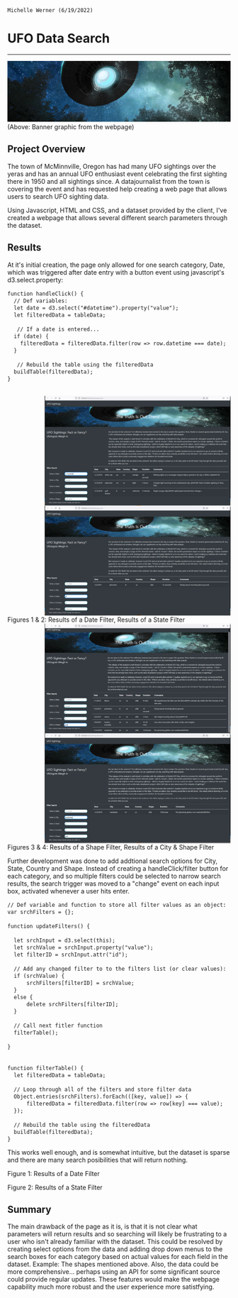 
                                                                                           Michelle Werner (6/19/2022)
# UFO Data Search
---

<!--![alt](resources/___.png)-->
<img src="https://github.com/miwermi/ufos/blob/main/static/images/banner.png" alt ="graphic: UFOs">
(Above: Banner graphic from the webpage)

## Project Overview

The town of McMinnville, Oregon has had many UFO sightings over the yeras and has an annual UFO enthusiast event celebrating the first sighting there in 1950 and all sightings since.  A datajournalist from the town is covering the event and has requested help creating a web page that allows users to search UFO sighting data.

Using Javascript, HTML and CSS, and a dataset provided by the client, I've created a webpage that allows several different search parameters through the dataset.

## Results


At it's initial creation, the page only allowed for one search category, Date, which was triggered after date entry with a button event using javascript's d3.select.property: 

    function handleClick() {
      // Def variables:
      let date = d3.select("#datetime").property("value");
      let filteredData = tableData;

       // If a date is entered...
      if (date) {
        filteredData = filteredData.filter(row => row.datetime === date);
      }

       // Rebuild the table using the filteredData
      buildTable(filteredData);
    }
  
<br clear="all" />  
<img src="https://github.com/miwermi/ufos/blob/main/static/images/datefilter.png" align="right" width="420" height="248" alt ="screenshot: Date Filter">

<img src="https://github.com/miwermi/ufos/blob/main/static/images/statefilter.png" align="right" width="420" height="248" alt ="screenshot: State Filter">
<br clear="all" />
Figures 1 & 2: Results of a Date Filter,  Results of a State Filter

<img src="https://github.com/miwermi/ufos/blob/main/static/images/shapefilter.png" align="right" width="420" height="248" alt ="screenshot: Shape Filter">

<img src="https://github.com/miwermi/ufos/blob/main/static/images/city+shapefilter.png" align="right" width="420" height="248" alt ="screenshot: City & Shape">
<br clear="all" />
Figures 3 & 4: Results of a Shape Filter, Results of a City & Shape Filter

Further development was done to add addtional search options for City, State, Country and Shape. Instead of creating a handleClick/filter button for each category,  and so multiple filters could be selected to narrow search results, the search trigger was moved to a "change" event on each input box, activated whenever a user hits enter.  

    // Def variable and function to store all filter values as an object:
    var srchFilters = {};

    function updateFilters() {

      let srchInput = d3.select(this);
      let srchValue = srchInput.property("value");
      let filterID = srchInput.attr("id");

      // Add any changed filter to to the filters list (or clear values):
      if (srchValue) {
          srchFilters[filterID] = srchValue;
      }
      else {
          delete srchFilters[filterID];
      }

      // Call next fitler function
      filterTable();

    }
  

    function filterTable() {
      let filteredData = tableData;

      // Loop through all of the filters and store filter data
      Object.entries(srchFilters).forEach(([key, value]) => {
          filteredData = filteredData.filter(row => row[key] === value);
      });  

      // Rebuild the table using the filteredData
      buildTable(filteredData);
    }

This works well enough, and is somewhat intuitive, but the dataset is sparse and there are many search posibilities that will return nothing.  

Figure 1: Results of a Date Filter

Figure 2: Results of a State Filter




## Summary

The main drawback of the page as it is, is that it is not clear what parameters will return results and so searching will likely be frustrating to a user who isn't already familiar with the dataset.  This could be resolved by creating select options from the data and adding drop down menus to the search boxes for each category based on actual values for each field in the dataset.  Example: The shapes mentioned above.  Also, the data could be more comprehensive... perhaps using an API for some significant source could provide regular updates. These features would make the webpage capability much more robust and the user experience more satistfying.
